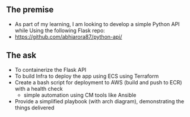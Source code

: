 ## The premise ##

* As part of my learning, I am looking to develop a simple Python API while Using the following Flask repo:
* https://github.com/abhiarora87/python-api/

 

## The ask ##

* To containerize the Flask API 
* To build Infra to deploy the app using ECS using Terraform
* Create a bash script for deployment to AWS (build and push to ECR) with a health check
   * simple automation using CM tools like Ansible
* Provide a simplified playbook (with arch diagram), demonstrating the things delivered 
